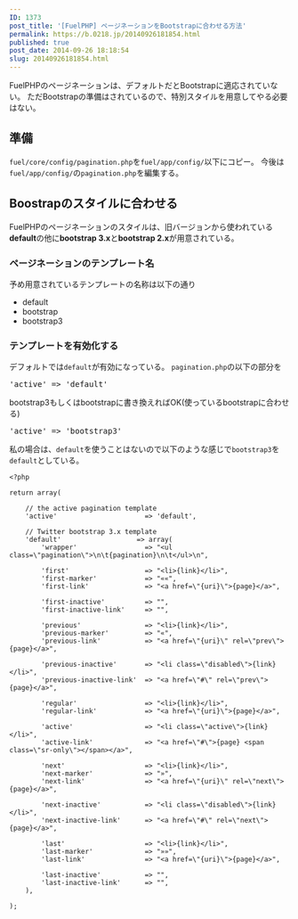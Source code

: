 ```yaml
---
ID: 1373
post_title: '[FuelPHP] ページネーションをBootstrapに合わせる方法'
permalink: https://b.0218.jp/20140926181854.html
published: true
post_date: 2014-09-26 18:18:54
slug: 20140926181854.html
---
```

FuelPHPのページネーションは、デフォルトだとBootstrapに適応されていない。
ただBootstrapの準備はされているので、特別スタイルを用意してやる必要はない。
<!--more-->

<h2>準備</h2>

<code>fuel/core/config/pagination.php</code>を<code>fuel/app/config/</code>以下にコピー。
今後は<code>fuel/app/config/</code>の<code>pagination.php</code>を編集する。

<h2>Boostrapのスタイルに合わせる</h2>

FuelPHPのページネーションのスタイルは、旧バージョンから使われている<b>default</b>の他に<b>bootstrap 3.x</b>と<b>bootstrap 2.x</b>が用意されている。

<h3>ページネーションのテンプレート名</h3>

予め用意されているテンプレートの名称は以下の通り

<ul>
 <li>default
 <li>bootstrap
 <li>bootstrap3
</ul>

<h3>テンプレートを有効化する</h3>

デフォルトでは<code>default</code>が有効になっている。
<code>pagination.php</code>の以下の部分を

<pre>'active' => 'default'</pre>

bootstrap3もしくはbootstrapに書き換えればOK(使っているbootstrapに合わせる)

<pre>'active' => 'bootstrap3'</pre>

私の場合は、<code>default</code>を使うことはないので以下のような感じで<code>bootstrap3</code>を<code>default</code>としている。

<pre><code>&lt;?php

return array(

    // the active pagination template
    'active'                      =&gt; 'default',

    // Twitter bootstrap 3.x template
    'default'                   =&gt; array(
        'wrapper'                 =&gt; "&lt;ul class=\"pagination\"&gt;\n\t{pagination}\n\t&lt;/ul&gt;\n",

        'first'                   =&gt; "&lt;li&gt;{link}&lt;/li&gt;",
        'first-marker'            =&gt; "««",
        'first-link'              =&gt; "&lt;a href=\"{uri}\"&gt;{page}&lt;/a&gt;",

        'first-inactive'          =&gt; "",
        'first-inactive-link'     =&gt; "",

        'previous'                =&gt; "&lt;li&gt;{link}&lt;/li&gt;",
        'previous-marker'         =&gt; "«",
        'previous-link'           =&gt; "&lt;a href=\"{uri}\" rel=\"prev\"&gt;{page}&lt;/a&gt;",

        'previous-inactive'       =&gt; "&lt;li class=\"disabled\"&gt;{link}&lt;/li&gt;",
        'previous-inactive-link'  =&gt; "&lt;a href=\"#\" rel=\"prev\"&gt;{page}&lt;/a&gt;",

        'regular'                 =&gt; "&lt;li&gt;{link}&lt;/li&gt;",
        'regular-link'            =&gt; "&lt;a href=\"{uri}\"&gt;{page}&lt;/a&gt;",

        'active'                  =&gt; "&lt;li class=\"active\"&gt;{link}&lt;/li&gt;",
        'active-link'             =&gt; "&lt;a href=\"#\"&gt;{page} &lt;span class=\"sr-only\"&gt;&lt;/span&gt;&lt;/a&gt;",

        'next'                    =&gt; "&lt;li&gt;{link}&lt;/li&gt;",
        'next-marker'             =&gt; "»",
        'next-link'               =&gt; "&lt;a href=\"{uri}\" rel=\"next\"&gt;{page}&lt;/a&gt;",

        'next-inactive'           =&gt; "&lt;li class=\"disabled\"&gt;{link}&lt;/li&gt;",
        'next-inactive-link'      =&gt; "&lt;a href=\"#\" rel=\"next\"&gt;{page}&lt;/a&gt;",

        'last'                    =&gt; "&lt;li&gt;{link}&lt;/li&gt;",
        'last-marker'             =&gt; "»»",
        'last-link'               =&gt; "&lt;a href=\"{uri}\"&gt;{page}&lt;/a&gt;",

        'last-inactive'           =&gt; "",
        'last-inactive-link'      =&gt; "",
    ),

);
</code></pre>